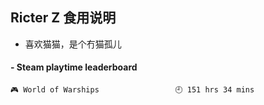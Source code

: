 ## Ricter Z 食用说明
- 喜欢猫猫，是个冇猫孤儿

<!-- steam-box start -->
#### - Steam playtime leaderboard
```text
🎮 World of Warships                 🕘 151 hrs 34 mins
```
<!-- Powered by https://github.com/YouEclipse/steam-box . -->
<!-- steam-box end -->
